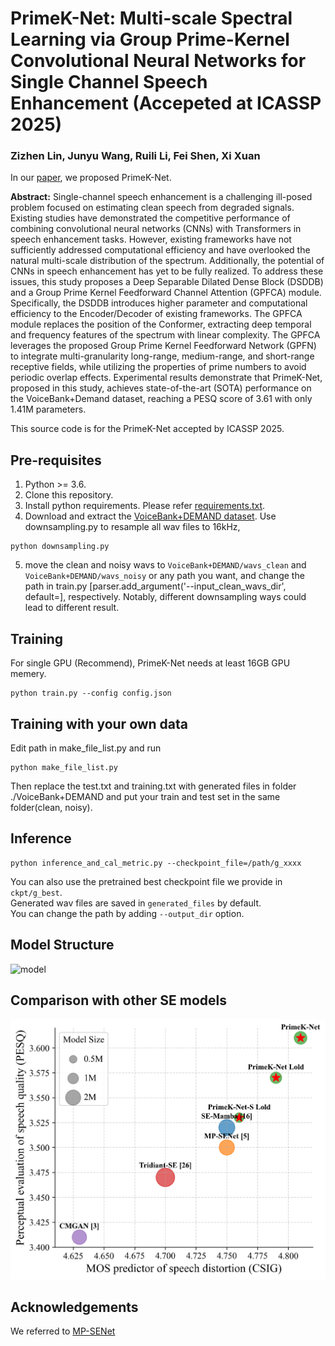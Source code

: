 # PrimeK-Net: Multi-scale Spectral Learning via Group Prime-Kernel Convolutional Neural Networks for Single Channel Speech Enhancement (Accepeted at ICASSP 2025)
### Zizhen Lin, Junyu Wang, Ruili Li, Fei Shen, Xi Xuan
In our [paper](https://arxiv.org/abs/2502.19906), we proposed PrimeK-Net.

**Abstract:** 
Single-channel speech enhancement is a challenging ill-posed problem focused on estimating clean speech from degraded signals. Existing studies have demonstrated the competitive performance of combining convolutional neural networks (CNNs) with Transformers in speech enhancement tasks. However, existing frameworks have not sufficiently addressed computational efficiency and have overlooked the natural multi-scale distribution of the spectrum. Additionally, the potential of CNNs in speech enhancement has yet to be fully realized. To address these issues, this study proposes a Deep Separable Dilated Dense Block (DSDDB) and a Group Prime Kernel Feedforward Channel Attention (GPFCA) module. Specifically, the DSDDB introduces higher parameter and computational efficiency to the Encoder/Decoder of existing frameworks. The GPFCA module replaces the position of the Conformer, extracting deep temporal and frequency features of the spectrum with linear complexity. The GPFCA leverages the proposed Group Prime Kernel Feedforward Network (GPFN) to integrate multi-granularity long-range, medium-range, and short-range receptive fields, while utilizing the properties of prime numbers to avoid periodic overlap effects. Experimental results demonstrate that PrimeK-Net, proposed in this study, achieves state-of-the-art (SOTA) performance on the VoiceBank+Demand dataset, reaching a PESQ score of 3.61 with only 1.41M parameters.

This source code is for the PrimeK-Net accepted by ICASSP 2025.

## Pre-requisites
1. Python >= 3.6.
2. Clone this repository.
3. Install python requirements. Please refer [requirements.txt](https://github.com/yxlu-0102/MP-SENet/blob/main/requirements.txt).
4. Download and extract the [VoiceBank+DEMAND dataset](https://datashare.ed.ac.uk/handle/10283/1942). Use downsampling.py to resample all wav files to 16kHz, 
```
python downsampling.py
```
5. move the clean and noisy wavs to `VoiceBank+DEMAND/wavs_clean` and `VoiceBank+DEMAND/wavs_noisy` or any path you want, and change the path in train.py [parser.add_argument('--input_clean_wavs_dir', default=], respectively. Notably, different downsampling ways could lead to different result. 

## Training
For single GPU (Recommend), PrimeK-Net needs at least 16GB GPU memery.
```
python train.py --config config.json
```

## Training with your own data

Edit path in make_file_list.py and run

```
python make_file_list.py
```
Then replace the test.txt and training.txt with generated files in folder ./VoiceBank+DEMAND and put your train and test set in the same folder(clean, noisy).

## Inference
```
python inference_and_cal_metric.py --checkpoint_file=/path/g_xxxx

```

You can also use the pretrained best checkpoint file we provide in `ckpt/g_best`.<br>
Generated wav files are saved in `generated_files` by default.<br>
You can change the path by adding `--output_dir` option.

## Model Structure
![model](Figures/model.png)

## Comparison with other SE models
![comparison](Figures/table.png)

## Acknowledgements
We referred to [MP-SENet](https://github.com/yxlu-0102/MP-SENet)
